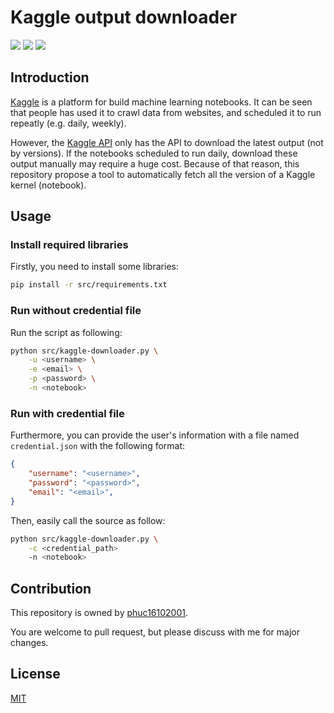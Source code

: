 # Kaggle output downloader

<img src="https://img.shields.io/badge/-selenium-%43B02A?style=for-the-badge&logo=selenium&logoColor=white">
<img src="https://img.shields.io/badge/python-3670A0?style=for-the-badge&logo=python&logoColor=ffdd54">
<img src="https://img.shields.io/badge/Kaggle-035a7d?style=for-the-badge&logo=kaggle&logoColor=white">

## Introduction

[Kaggle](http://kaggle.com/) is a platform for build machine learning notebooks. It can be seen that people has used it to crawl data from websites, and scheduled it to run repeatly (e.g. daily, weekly). 

However, the [Kaggle API](https://github.com/Kaggle/kaggle-api) only has the API to download the latest output (not by versions). If the notebooks scheduled to run daily, download these output manually may require a huge cost. Because of that reason, this repository propose a tool to automatically fetch all the version of a Kaggle kernel (notebook).

## Usage

### Install required libraries

Firstly, you need to install some libraries:

```bash
pip install -r src/requirements.txt
```

### Run without credential file

Run the script as following:

```bash
python src/kaggle-downloader.py \
    -u <username> \
    -e <email> \
    -p <password> \
    -n <notebook>
```

### Run with credential file

Furthermore, you can provide the user's information with a file named `credential.json` with the following format:
```json
{
    "username": "<username>",
    "password": "<password>",
    "email": "<email>",
}
```

Then, easily call the source as follow:
```bash
python src/kaggle-downloader.py \
    -c <credential_path>
    -n <notebook>
```

## Contribution

This repository is owned by [phuc16102001](https://github.com/phuc16102001).

You are welcome to pull request, but please discuss with me for major changes.

## License

[MIT](https://choosealicense.com/licenses/mit/)
